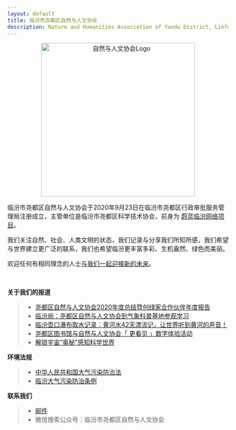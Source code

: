 ```yaml
---
layout: default
title: 临汾市尧都区自然与人文协会
description: Nature and Humanities Association of Yaodu District, Linfen City, Shanxi Province
--- 
```

 <div align=center><img width="350" height="350" src="https://user-assets.sxlcdn.com/images/799936/Fnf6y2UYxMNDiN6z5Iew79XHMJKZ.png" alt="自然与人文协会Logo"></div>

临汾市尧都区自然与人文协会于2020年9月23日在临汾市尧都区行政审批服务管理局注册成立，主管单位是临汾市尧都区科学技术协会，前身为 [蔚蓝临汾网络项目](https://github.com/ooof/2017-BlueLinfen/blob/master/README.md)。

我们关注自然、社会、人类文明的状态，我们记录与分享我们所知所感，我们希望与世界建立更广泛的联系，我们也希望临汾更丰富多彩、生机盎然、绿色而美丽。

欢迎任何有相同理念的人士[与我们一起迎接新的未来]( https://docs.qq.com/form/fill/DVXhVZXpRVXlLT3ZW)。  

<br>

**关于我们的报道**
> - [尧都区自然与人文协会2020年度总结暨创绿家合作伙伴年度报告](https://mp.weixin.qq.com/s/zIre-iUpcI-_PA9UCQ-yXA)
> - [临汾局：尧都区自然与人文协会到气象科普基地参观学习](http://sx.cma.gov.cn/gzdt/sjdt/202109/t20210926_3843190.html)
> - [临汾壶口瀑布取水记录：黄河水42天漂流记，让世界听到黄河的声音！](https://naha.mysxl.cn/blog/42)
> - [尧都区图书馆与自然与人文协会「 更看见 」数字体验活动](https://naha.mysxl.cn/blog/39420a6821c)
> - [解锁宇宙“奥秘”感知科学世界](http://paper.lfxww.com/resfile/2021-01-30/08/lfrb-20210130-008.pdf)

**环境法规**
> - [中华人民共和国大气污染防治法](/daqifa.md)
> - [临汾大气污染防治条例](/lfdqwftl.md)

**联系我们**
> - [邮件](mailto:digitip@gmail.com)
>  - 微信搜索公众号：临汾市尧都区自然与人文协会
